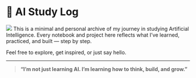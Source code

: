 # 🧠 AI Study Log
<img src="https://skillicons.dev/icons?i=python,tensorflow" />
This is a minimal and personal archive of my journey in studying Artificial Intelligence.  
Every notebook and project here reflects what I’ve learned, practiced, and built — step by step.

Feel free to explore, get inspired, or just say hello.

---

> **“I’m not just learning AI. I’m learning how to think, build, and grow.”**
